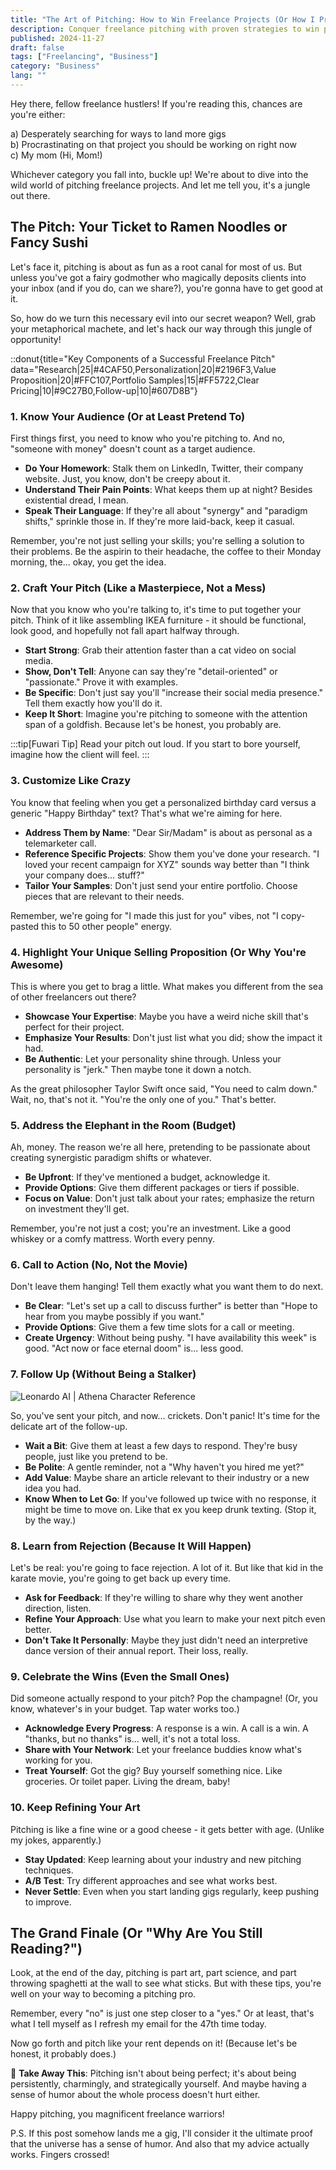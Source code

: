 ```yaml
---
title: "The Art of Pitching: How to Win Freelance Projects (Or How I Pretend to Know What I'm Doing)"
description: Conquer freelance pitching with proven strategies to win projects. Learn to stand out, connect with clients, and secure more gigs in this practical guide.
published: 2024-11-27
draft: false
tags: ["Freelancing", "Business"]
category: "Business"
lang: ""
---
```




Hey there, fellow freelance hustlers! If you're reading this, chances are you're either:

a) Desperately searching for ways to land more gigs  
b) Procrastinating on that project you should be working on right now  
c) My mom (Hi, Mom!)

Whichever category you fall into, buckle up! We're about to dive into the wild world of pitching freelance projects. And let me tell you, it's a jungle out there.


## The Pitch: Your Ticket to Ramen Noodles or Fancy Sushi

Let's face it, pitching is about as fun as a root canal for most of us. But unless you've got a fairy godmother who magically deposits clients into your inbox (and if you do, can we share?), you're gonna have to get good at it.

So, how do we turn this necessary evil into our secret weapon? Well, grab your metaphorical machete, and let's hack our way through this jungle of opportunity!

::donut{title="Key Components of a Successful Freelance Pitch" data="Research|25|#4CAF50,Personalization|20|#2196F3,Value Proposition|20|#FFC107,Portfolio Samples|15|#FF5722,Clear Pricing|10|#9C27B0,Follow-up|10|#607D8B"}

### 1. Know Your Audience (Or at Least Pretend To)

First things first, you need to know who you're pitching to. And no, "someone with money" doesn't count as a target audience.

- **Do Your Homework**: Stalk them on LinkedIn, Twitter, their company website. Just, you know, don't be creepy about it.
- **Understand Their Pain Points**: What keeps them up at night? Besides existential dread, I mean.
- **Speak Their Language**: If they're all about "synergy" and "paradigm shifts," sprinkle those in. If they're more laid-back, keep it casual.

Remember, you're not just selling your skills; you're selling a solution to their problems. Be the aspirin to their headache, the coffee to their Monday morning, the... okay, you get the idea.

### 2. Craft Your Pitch (Like a Masterpiece, Not a Mess)

Now that you know who you're talking to, it's time to put together your pitch. Think of it like assembling IKEA furniture - it should be functional, look good, and hopefully not fall apart halfway through.

- **Start Strong**: Grab their attention faster than a cat video on social media.
- **Show, Don't Tell**: Anyone can say they're "detail-oriented" or "passionate." Prove it with examples.
- **Be Specific**: Don't just say you'll "increase their social media presence." Tell them exactly how you'll do it.
- **Keep It Short**: Imagine you're pitching to someone with the attention span of a goldfish. Because let's be honest, you probably are.

:::tip[Fuwari Tip]
Read your pitch out loud. If you start to bore yourself, imagine how the client will feel.
:::

### 3. Customize Like Crazy

You know that feeling when you get a personalized birthday card versus a generic "Happy Birthday" text? That's what we're aiming for here.

- **Address Them by Name**: "Dear Sir/Madam" is about as personal as a telemarketer call.
- **Reference Specific Projects**: Show them you've done your research. "I loved your recent campaign for XYZ" sounds way better than "I think your company does... stuff?"
- **Tailor Your Samples**: Don't just send your entire portfolio. Choose pieces that are relevant to their needs.

Remember, we're going for "I made this just for you" vibes, not "I copy-pasted this to 50 other people" energy.

### 4. Highlight Your Unique Selling Proposition (Or Why You're Awesome)

This is where you get to brag a little. What makes you different from the sea of other freelancers out there?

- **Showcase Your Expertise**: Maybe you have a weird niche skill that's perfect for their project.
- **Emphasize Your Results**: Don't just list what you did; show the impact it had.
- **Be Authentic**: Let your personality shine through. Unless your personality is "jerk." Then maybe tone it down a notch.

As the great philosopher Taylor Swift once said, "You need to calm down." Wait, no, that's not it. "You're the only one of you." That's better.

### 5. Address the Elephant in the Room (Budget)

Ah, money. The reason we're all here, pretending to be passionate about creating synergistic paradigm shifts or whatever.

- **Be Upfront**: If they've mentioned a budget, acknowledge it.
- **Provide Options**: Give them different packages or tiers if possible.
- **Focus on Value**: Don't just talk about your rates; emphasize the return on investment they'll get.

Remember, you're not just a cost; you're an investment. Like a good whiskey or a comfy mattress. Worth every penny.

### 6. Call to Action (No, Not the Movie)

Don't leave them hanging! Tell them exactly what you want them to do next.

- **Be Clear**: "Let's set up a call to discuss further" is better than "Hope to hear from you maybe possibly if you want."
- **Provide Options**: Give them a few time slots for a call or meeting.
- **Create Urgency**: Without being pushy. "I have availability this week" is good. "Act now or face eternal doom" is... less good.

### 7. Follow Up (Without Being a Stalker)

![Leonardo AI | Athena Character Reference](https://res-3.cloudinary.com/ddicetqs5/image/upload/f_auto,fl_force_strip,q_auto:best/v1/wayfinder-ghost-blog/JE1fL1k-U_8pS84ptg22BcqErdt0gMh19cVV5g2dKT8)

So, you've sent your pitch, and now... crickets. Don't panic! It's time for the delicate art of the follow-up.

- **Wait a Bit**: Give them at least a few days to respond. They're busy people, just like you pretend to be.
- **Be Polite**: A gentle reminder, not a "Why haven't you hired me yet?"
- **Add Value**: Maybe share an article relevant to their industry or a new idea you had.
- **Know When to Let Go**: If you've followed up twice with no response, it might be time to move on. Like that ex you keep drunk texting. (Stop it, by the way.)

### 8. Learn from Rejection (Because It Will Happen)

Let's be real: you're going to face rejection. A lot of it. But like that kid in the karate movie, you're going to get back up every time.

- **Ask for Feedback**: If they're willing to share why they went another direction, listen.
- **Refine Your Approach**: Use what you learn to make your next pitch even better.
- **Don't Take It Personally**: Maybe they just didn't need an interpretive dance version of their annual report. Their loss, really.

### 9. Celebrate the Wins (Even the Small Ones)

Did someone actually respond to your pitch? Pop the champagne! (Or, you know, whatever's in your budget. Tap water works too.)

- **Acknowledge Every Progress**: A response is a win. A call is a win. A "thanks, but no thanks" is... well, it's not a total loss.
- **Share with Your Network**: Let your freelance buddies know what's working for you.
- **Treat Yourself**: Got the gig? Buy yourself something nice. Like groceries. Or toilet paper. Living the dream, baby!

### 10. Keep Refining Your Art

Pitching is like a fine wine or a good cheese - it gets better with age. (Unlike my jokes, apparently.)

- **Stay Updated**: Keep learning about your industry and new pitching techniques.
- **A/B Test**: Try different approaches and see what works best.
- **Never Settle**: Even when you start landing gigs regularly, keep pushing to improve.

## The Grand Finale (Or "Why Are You Still Reading?")

Look, at the end of the day, pitching is part art, part science, and part throwing spaghetti at the wall to see what sticks. But with these tips, you're well on your way to becoming a pitching pro.

Remember, every "no" is just one step closer to a "yes." Or at least, that's what I tell myself as I refresh my email for the 47th time today.

Now go forth and pitch like your rent depends on it! (Because let's be honest, it probably does.)

🌟 **Take Away This**: Pitching isn't about being perfect; it's about being persistently, charmingly, and strategically yourself. And maybe having a sense of humor about the whole process doesn't hurt either.

Happy pitching, you magnificent freelance warriors!

P.S. If this post somehow lands me a gig, I'll consider it the ultimate proof that the universe has a sense of humor. And also that my advice actually works. Fingers crossed!
